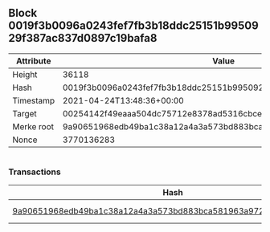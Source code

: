## Block 0019f3b0096a0243fef7fb3b18ddc25151b9950929f387ac837d0897c19bafa8

Attribute | Value
--- | ---
Height | 36118
Hash | 0019f3b0096a0243fef7fb3b18ddc25151b9950929f387ac837d0897c19bafa8
Timestamp | 2021-04-24T13:48:36+00:00
Target | 00254142f49eaaa504dc75712e8378ad5316cbcead634704b3734b6271167cc4
Merke root | 9a90651968edb49ba1c38a12a4a3a573bd883bca581963a97272c461bc30f095
Nonce | 3770136283

```

```

### Transactions

Hash | Amount
--- | ---
[9a90651968edb49ba1c38a12a4a3a573bd883bca581963a97272c461bc30f095](9a90651968edb49ba1c38a12a4a3a573bd883bca581963a97272c461bc30f095.md) | 10.00000000 SKEPTI 
